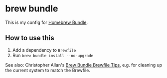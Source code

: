 # brew bundle

This is my config for [Homebrew Bundle](https://github.com/Homebrew/homebrew-bundle).

## How to use this

1. Add a dependency to `Brewfile`
2. Run `brew bundle install --no-upgrade`

See also: Christopher Allan's [Brew Bundle Brewfile Tips](https://gist.github.com/ChristopherA/a579274536aab36ea9966f301ff14f3f),
e.g. for cleaning up the current system to match the Brewfile.
